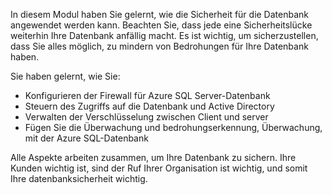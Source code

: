 In diesem Modul haben Sie gelernt, wie die Sicherheit für die Datenbank angewendet werden kann. Beachten Sie, dass jede eine Sicherheitslücke weiterhin Ihre Datenbank anfällig macht. Es ist wichtig, um sicherzustellen, dass Sie alles möglich, zu mindern von Bedrohungen für Ihre Datenbank haben.

Sie haben gelernt, wie Sie:

- Konfigurieren der Firewall für Azure SQL Server-Datenbank
- Steuern des Zugriffs auf die Datenbank und Active Directory
- Verwalten der Verschlüsselung zwischen Client und server
- Fügen Sie die Überwachung und bedrohungserkennung, Überwachung, mit der Azure SQL-Datenbank

Alle Aspekte arbeiten zusammen, um Ihre Datenbank zu sichern. Ihre Kunden wichtig ist, sind der Ruf Ihrer Organisation ist wichtig, und somit Ihre datenbanksicherheit wichtig.
